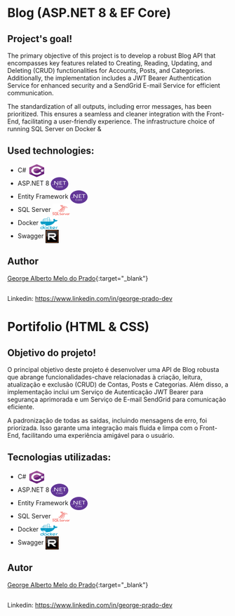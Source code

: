 # Blog (ASP.NET 8 & EF Core)

## Project's goal!

The primary objective of this project is to develop a robust Blog API that encompasses key features related to Creating, Reading, Updating, and Deleting (CRUD) functionalities for Accounts, Posts, and Categories. Additionally, the implementation includes a JWT Bearer Authentication Service for enhanced security and a SendGrid E-mail Service for efficient communication.

The standardization of all outputs, including error messages, has been prioritized. This ensures a seamless and cleaner integration with the Front-End, facilitating a user-friendly experience. The infrastructure choice of running SQL Server on Docker &

## Used technologies:

- C# <img align="center" height="30" width="40" src="https://raw.githubusercontent.com/devicons/devicon/master/icons/csharp/csharp-original.svg" />
- ASP.NET 8 <img align="center" height="30" width="40" src="https://raw.githubusercontent.com/devicons/devicon/master/icons/dotnetcore/dotnetcore-original.svg" />
- Entity Framework <img align="center" height="30" width="40" src="https://raw.githubusercontent.com/devicons/devicon/master/icons/dotnetcore/dotnetcore-original.svg" />
- SQL Server <img align="center" height="30" width="40" src="https://raw.githubusercontent.com/devicons/devicon/master/icons/microsoftsqlserver/microsoftsqlserver-plain-wordmark.svg" />
- Docker <img align="center" height="30" width="40" src="https://raw.githubusercontent.com/devicons/devicon/master/icons/docker/docker-plain-wordmark.svg" />
- Swagger <img align="center" height="30" width="30" src="https://raw.githubusercontent.com/swagger-api/swagger-ui/master/dist/favicon-32x32.png" />






## Author

[George Alberto Melo do Prado](https://github.com/george-prado){:target="_blank"}

##

Linkedin: https://www.linkedin.com/in/george-prado-dev

##

# Portifolio (HTML & CSS)

## Objetivo do projeto!

O principal objetivo deste projeto é desenvolver uma API de Blog robusta que abrange funcionalidades-chave relacionadas à criação, leitura, atualização e exclusão (CRUD) de Contas, Posts e Categorias. Além disso, a implementação inclui um Serviço de Autenticação JWT Bearer para segurança aprimorada e um Serviço de E-mail SendGrid para comunicação eficiente.

A padronização de todas as saídas, incluindo mensagens de erro, foi priorizada. Isso garante uma integração mais fluida e limpa com o Front-End, facilitando uma experiência amigável para o usuário.

## Tecnologias utilizadas:

- C# <img align="center" height="30" width="40" src="https://raw.githubusercontent.com/devicons/devicon/master/icons/csharp/csharp-original.svg" />
- ASP.NET 8 <img align="center" height="30" width="40" src="https://raw.githubusercontent.com/devicons/devicon/master/icons/dotnetcore/dotnetcore-original.svg" />
- Entity Framework <img align="center" height="30" width="40" src="https://raw.githubusercontent.com/devicons/devicon/master/icons/dotnetcore/dotnetcore-original.svg" />
- SQL Server <img align="center" height="30" width="40" src="https://raw.githubusercontent.com/devicons/devicon/master/icons/microsoftsqlserver/microsoftsqlserver-plain-wordmark.svg" />
- Docker <img align="center" height="30" width="40" src="https://raw.githubusercontent.com/devicons/devicon/master/icons/docker/docker-plain-wordmark.svg" />
- Swagger <img align="center" height="30" width="30" src="https://raw.githubusercontent.com/swagger-api/swagger-ui/master/dist/favicon-32x32.png" />



## Autor

[George Alberto Melo do Prado](https://github.com/george-prado){:target="_blank"}

##

Linkedin: https://www.linkedin.com/in/george-prado-dev
